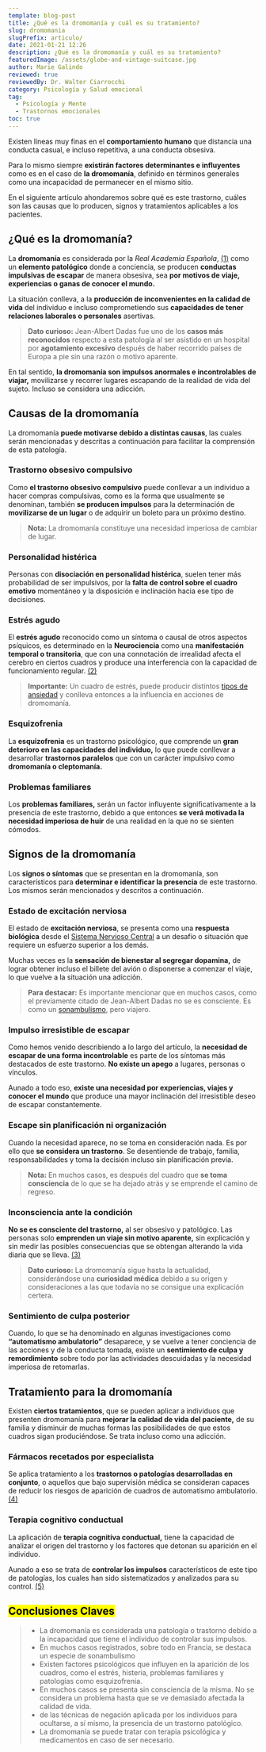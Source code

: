 ```yaml
---
template: blog-post
title: ¿Qué es la dromomanía y cuál es su tratamiento?
slug: dromomania
slugPrefix: articulo/
date: 2021-01-21 12:26
description: ¿Qué es la dromomanía y cuál es su tratamiento?
featuredImage: /assets/globe-and-vintage-suitcase.jpg
author: Marie Galindo
reviewed: true
reviewedBy: Dr. Walter Ciarrocchi
category: Psicología y Salud emocional
tag:
  - Psicología y Mente
  - Trastornos emocionales
toc: true
---
```

<!--StartFragment-->

Existen líneas muy finas en el **comportamiento humano** que distancia una conducta casual, e incluso repetitiva, a una conducta obsesiva.

Para lo mismo siempre **existirán factores determinantes e influyentes** como es en el caso de **la dromomanía**, definido en términos generales como una incapacidad de permanecer en el mismo sitio.

En el siguiente artículo ahondaremos sobre qué es este trastorno, cuáles son las causas que lo producen, signos y tratamientos aplicables a los pacientes.

## ¿Qué es la dromomanía?

La **dromomanía** es considerada por la *Real Academia Española*, [(1)](https://dle.rae.es/dromoman%C3%ADa) como un **elemento patológico** donde a conciencia, se producen **conductas impulsivas de escapar** de manera obsesiva, sea **por motivos de viaje, experiencias o ganas de conocer el mundo.**

La situación conlleva, a la **producción de inconvenientes en la calidad de vida** del individuo e incluso comprometiendo sus **capacidades de tener relaciones laborales o personales** asertivas.

> **Dato curioso:** Jean-Albert Dadas fue uno de los **casos más reconocidos** respecto a esta patología al ser asistido en un hospital por **agotamiento excesivo** después de haber recorrido países de Europa a pie sin una razón o motivo aparente.

En tal sentido, **la dromomanía son impulsos anormales e incontrolables de viajar,** movilizarse y recorrer lugares escapando de la realidad de vida del sujeto. Incluso se considera una adicción.

## Causas de la dromomanía

La dromomanía **puede motivarse debido a distintas causas**, las cuales serán mencionadas y descritas a continuación para facilitar la comprensión de esta patología.

### Trastorno obsesivo compulsivo

Como **el trastorno obsesivo compulsivo** puede conllevar a un individuo a hacer compras compulsivas, como es la forma que usualmente se denominan, también **se producen impulsos** para la determinación de **movilizarse de un lugar** o de adquirir un boleto para un próximo destino.

> **Nota:** La dromomanía constituye una necesidad imperiosa de cambiar de lugar.

### Personalidad histérica

Personas con **disociación en personalidad histérica**, suelen tener más probabilidad de ser impulsivos, por la **falta de control sobre el cuadro emotivo** momentáneo y la disposición e inclinación hacia ese tipo de decisiones.

### Estrés agudo

El **estrés agudo** reconocido como un síntoma o causal de otros aspectos psíquicos, es determinado en la **Neurociencia** como una **manifestación temporal o transitoria**, que con una connotación de irrealidad afecta el cerebro en ciertos cuadros y produce una interferencia con la capacidad de funcionamiento regular. [(2)](https://sisbib.unmsm.edu.pe/bibvirtual/libros/psicologia/manual_psiquiatr%C3%ADa/cap-5.htm)

> **Importante:** Un cuadro de estrés, puede producir distintos [tipos de ansiedad](https://tuinfosalud.com/articulos/tipos-de-ansiedad) y conlleva entonces a la influencia en acciones de dromomanía.

### Esquizofrenia

La **esquizofrenia** es un trastorno psicológico, que comprende un **gran deterioro en las capacidades del individuo,** lo que puede conllevar a desarrollar **trastornos paralelos** que con un carácter impulsivo como **dromomanía o cleptomanía.**

### Problemas familiares

Los **problemas familiares,** serán un factor influyente significativamente a la presencia de este trastorno, debido a que entonces **se verá motivada la necesidad imperiosa de huir** de una realidad en la que no se sienten cómodos.

## Signos de la dromomanía

Los **signos o síntomas** que se presentan en la dromomanía, son característicos para **determinar e identificar la presencia** de este trastorno. Los mismos serán mencionados y descritos a continuación.

### Estado de excitación nerviosa

El estado de **excitación nerviosa**, se presenta como una **respuesta biológica** desde el [Sistema Nervioso Central](https://tuinfosalud.com/articulos/partes-del-sistema-nervioso-central) a un desafío o situación que requiere un esfuerzo superior a los demás.

Muchas veces es la **sensación de bienestar al segregar dopamina,** de lograr obtener incluso el billete del avión o disponerse a comenzar el viaje, lo que vuelve a la situación una adicción.

> **Para destacar:** Es importante mencionar que en muchos casos, como el previamente citado de Jean-Albert Dadas no se es consciente. Es como un [sonambulismo](https://tuinfosalud.com/articulos/sonambulismo), pero viajero.

### Impulso irresistible de escapar

Como hemos venido describiendo a lo largo del artículo, la **necesidad de escapar de una forma incontrolable** es parte de los síntomas más destacados de este trastorno. **No existe un apego** a lugares, personas o vínculos.

Aunado a todo eso, **existe una necesidad por experiencias, viajes y conocer el mundo** que produce una mayor inclinación del irresistible deseo de escapar constantemente.

### Escape sin planificación ni organización

Cuando la necesidad aparece, no se toma en consideración nada. Es por ello que **se considera un trastorno**. Se desentiende de trabajo, familia, responsabilidades y toma la decisión incluso sin planificación previa.

> **Nota:** En muchos casos, es después del cuadro que **se toma consciencia** de lo que se ha dejado atrás y se emprende el camino de regreso.

### Inconsciencia ante la condición

**No se es consciente del trastorno,** al ser obsesivo y patológico. Las personas solo **emprenden un viaje sin motivo aparente,** sin explicación y sin medir las posibles consecuencias que se obtengan alterando la vida diaria que se lleva. [(3)](https://www.neurosalus.info/dromomania-patologia-que-viajas-sin-rumbo/)

> **Dato curioso:** La dromomanía sigue hasta la actualidad, considerándose una **curiosidad médica** debido a su origen y consideraciones a las que todavía no se consigue una explicación certera.

### Sentimiento de culpa posterior

Cuando, lo que se ha denominado en algunas investigaciones como **“automatismo ambulatorio”** desaparece, y se vuelve a tener conciencia de las acciones y de la conducta tomada, existe un **sentimiento de culpa y remordimiento** sobre todo por las actividades descuidadas y la necesidad imperiosa de retomarlas.

## Tratamiento para la dromomanía

Existen **ciertos tratamientos**, que se pueden aplicar a individuos que presenten dromomanía para **mejorar la calidad de vida del paciente,** de su familia y disminuir de muchas formas las posibilidades de que estos cuadros sigan produciéndose. Se trata incluso como una adicción.

### Fármacos recetados por especialista

Se aplica tratamiento a los **trastornos o patologías desarrolladas en conjunto**, o aquellos que bajo supervisión médica se consideran capaces de reducir los riesgos de aparición de cuadros de automatismo ambulatorio. [(4)](https://idus.us.es/bitstream/handle/11441/62877/La%20vie%20en%20route-Antonio%20Cord%F3n%20Hidalgo.pdf;jsessionid=B3C261382A04CEE6915122C4C0BB5BDF?sequence=1)

### Terapia cognitivo conductual

La aplicación de **terapia cognitiva conductual,** tiene la capacidad de analizar el origen del trastorno y los factores que detonan su aparición en el individuo.

Aunado a eso se trata de **controlar los impulsos** característicos de este tipo de patologías, los cuales han sido sistematizados y analizados para su control. [(5)](https://fepsm.org/files/publicaciones/Los_trastornos_del_control_de_los_impulsos_y_las_psicopat%C3%ADas.pdf)

## <mark>Conclusiones Claves</mark>

> * La dromomanía es considerada una patología o trastorno debido a la incapacidad que tiene el individuo de controlar sus impulsos.
> * En muchos casos registrados, sobre todo en Francia, se destaca un especie de sonambulismo
> * Existen factores psicológicos que influyen en la aparición de los cuadros, como el estrés, histeria, problemas familiares y patologías como esquizofrenia.
> * En muchos casos se presenta sin consciencia de la misma. No se considera un problema hasta que se ve demasiado afectada la calidad de vida.
> * de las técnicas de negación aplicada por los individuos para ocultarse, a sí mismo, la presencia de un trastorno patológico.
> * La dromomanía se puede tratar con terapia psicológica y medicamentos en caso de ser necesario.

<!--EndFragment-->